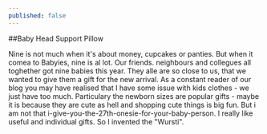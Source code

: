 ```yaml
---
published: false
---
```


##Baby Head Support Pillow

Nine is not much when it's about money, cupcakes or panties. But when it comea to Babyies, nine is al lot. Our friends. neighbours and collegues all toghether got nine babies this year. They alle are so close to us, that we wanted to give them a gift for the new arrival.
As a constant reader of our blog you may have realised that I have some issue with kids clothes - we just have too much. Particulary the newborn sizes are popular gifts - maybe it is because they are cute as hell and shopping cute things is big fun.
But i am not that i-give-you-the-27th-onesie-for-your-baby-person. I really like useful and individual gifts. So I invented the "Wursti".

